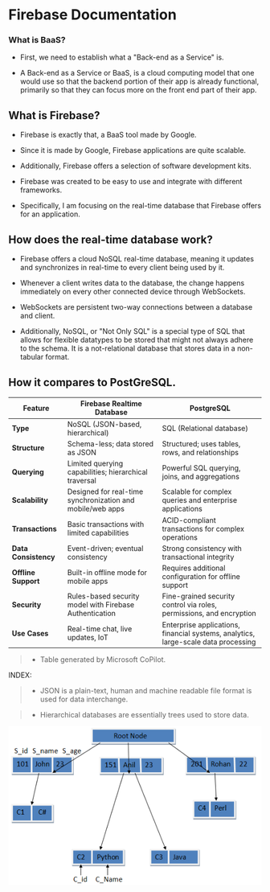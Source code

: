 # Firebase Documentation

### What is BaaS?

- First, we need to establish what a "Back-end as a Service" is.

- A Back-end as a Service or BaaS, is a cloud computing model that one would use so that the backend portion of their app is already functional, primarily so that they can focus more on the front end part of their app.

## What is Firebase?

- Firebase is exactly that, a BaaS tool made by Google.

- Since it is made by Google, Firebase applications are quite scalable.

- Additionally, Firebase offers a selection of software development kits.

- Firebase was created to be easy to use and integrate with different frameworks.

- Specifically, I am focusing on the real-time database that Firebase offers for an application.

## How does the real-time database work?

- Firebase offers a cloud NoSQL real-time database, meaning it updates and synchronizes in real-time to every client being used by it.

- Whenever a client writes data to the database, the change happens immediately on every other connected device through WebSockets.

- WebSockets are persistent two-way connections between a database and client.

- Additionally, NoSQL, or "Not Only SQL" is a special type of SQL that allows for flexible datatypes to be stored that might not always adhere to the schema. It is a not-relational database that stores data in a non-tabular format.

## How it compares to PostGreSQL.

| Feature | Firebase Realtime Database | PostgreSQL |
|---------|----------------------------|------------|
| **Type** | NoSQL (JSON-based, hierarchical) | SQL (Relational database) |
| **Structure** | Schema-less; data stored as JSON | Structured; uses tables, rows, and relationships |
| **Querying** | Limited querying capabilities; hierarchical traversal | Powerful SQL querying, joins, and aggregations |
| **Scalability** | Designed for real-time synchronization and mobile/web apps | Scalable for complex queries and enterprise applications |
| **Transactions** | Basic transactions with limited capabilities | ACID-compliant transactions for complex operations |
| **Data Consistency** | Event-driven; eventual consistency | Strong consistency with transactional integrity |
| **Offline Support** | Built-in offline mode for mobile apps | Requires additional configuration for offline support |
| **Security** | Rules-based security model with Firebase Authentication | Fine-grained security control via roles, permissions, and encryption |
| **Use Cases** | Real-time chat, live updates, IoT | Enterprise applications, financial systems, analytics, large-scale data processing |

> * Table generated by Microsoft CoPilot.

INDEX:

> - JSON is a plain-text, human and machine readable file format is used for data interchange.

> - Hierarchical databases are essentially trees used to store data.

![HierarchicalDatabase](./Images/HierarchicalDatabase.png)

